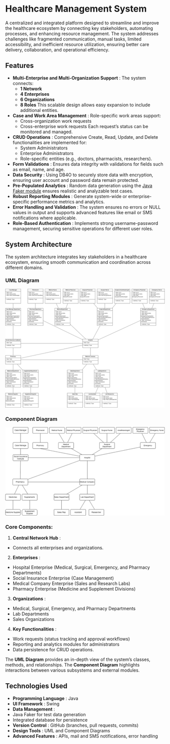 # Healthcare Management System

A centralized and integrated platform designed to streamline and improve the healthcare ecosystem by connecting key stakeholders, automating processes, and enhancing resource management. The system addresses challenges like fragmented communication, manual tasks, limited accessibility, and inefficient resource utilization, ensuring better care delivery, collaboration, and operational efficiency.

## Features

* **Multi-Enterprise and Multi-Organization Support** :
  The system connects:
  * **1 Network**
  * **4 Enterprises**
  * **6 Organizations**
  * **8 Roles**
    This scalable design allows easy expansion to include additional entities.
* **Case and Work Area Management** :
  Role-specific work areas support:
  * Cross-organization work requests
  * Cross-enterprise work requests
    Each request’s status can be monitored and managed.
* **CRUD Operations** :
  Comprehensive Create, Read, Update, and Delete functionalities are implemented for:
  * System Administrators
  * Enterprise Administrators
  * Role-specific entities (e.g., doctors, pharmacists, researchers).
* **Form Validations** :
  Ensures data integrity with validations for fields such as email, name, and age.
* **Data Security** :
  Using DB4O to securely store data with encryption, ensuring user account and password data remain protected.
* **Pre-Populated Analytics** :
  Random data generation using the [Java Faker module](https://github.com/DiUS/java-faker) ensures realistic and analyzable test cases.
* **Robust Reporting Modules** :
  Generate system-wide or enterprise-specific performance metrics and analytics.
* **Error Handling and Validation** :
  The system ensures no errors or NULL values in output and supports advanced features like email or SMS notifications where applicable.
* **Role-Based Authentication** :
  Implements strong username-password management, securing sensitive operations for different user roles.

## System Architecture

The system architecture integrates key stakeholders in a healthcare ecosystem, ensuring smooth communication and coordination across different domains.


### UML Diagram

![UML Diagram](./res/UML.png)

### Component Diagram

![Component Diagram](./res/ComponentDiagram.png)

### Core Components:

1. **Central Network Hub** :

* Connects all enterprises and organizations.

2. **Enterprises** :

* Hospital Enterprise (Medical, Surgical, Emergency, and Pharmacy Departments)
* Social Insurance Enterprise (Case Management)
* Medical Company Enterprise (Sales and Research Labs)
* Pharmacy Enterprise (Medicine and Supplement Divisions)

3. **Organizations** :

* Medical, Surgical, Emergency, and Pharmacy Departments
* Lab Departments
* Sales Organizations

4. **Key Functionalities** :

* Work requests (status tracking and approval workflows)
* Reporting and analytics modules for administrators
* Data persistence for CRUD operations.

The **UML Diagram** provides an in-depth view of the system’s classes, methods, and relationships. The **Component Diagram** highlights interactions between various subsystems and external modules.

## Technologies Used

* **Programming Language** : Java
* **UI Framework** : Swing
* **Data Management** :
* Java Faker for test data generation
* Integrated database for persistence
* **Version Control** : GitHub (branches, pull requests, commits)
* **Design Tools** : UML and Component Diagrams
* **Advanced Features** : APIs, mail and SMS notifications, error handling
